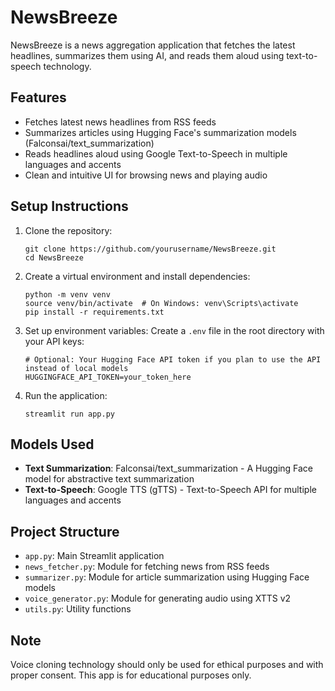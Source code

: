 # NewsBreeze

NewsBreeze is a news aggregation application that fetches the latest headlines, summarizes them using AI, and reads them aloud using text-to-speech technology.

## Features

- Fetches latest news headlines from RSS feeds
- Summarizes articles using Hugging Face's summarization models (Falconsai/text_summarization)
- Reads headlines aloud using Google Text-to-Speech in multiple languages and accents
- Clean and intuitive UI for browsing news and playing audio

## Setup Instructions

1. Clone the repository:
   ```
   git clone https://github.com/yourusername/NewsBreeze.git
   cd NewsBreeze
   ```

2. Create a virtual environment and install dependencies:
   ```
   python -m venv venv
   source venv/bin/activate  # On Windows: venv\Scripts\activate
   pip install -r requirements.txt
   ```

3. Set up environment variables:
   Create a `.env` file in the root directory with your API keys:
   ```
   # Optional: Your Hugging Face API token if you plan to use the API instead of local models
   HUGGINGFACE_API_TOKEN=your_token_here
   ```

4. Run the application:
   ```
   streamlit run app.py
   ```

## Models Used

- **Text Summarization**: Falconsai/text_summarization - A Hugging Face model for abstractive text summarization
- **Text-to-Speech**: Google TTS (gTTS) - Text-to-Speech API for multiple languages and accents

## Project Structure

- `app.py`: Main Streamlit application
- `news_fetcher.py`: Module for fetching news from RSS feeds
- `summarizer.py`: Module for article summarization using Hugging Face models
- `voice_generator.py`: Module for generating audio using XTTS v2
- `utils.py`: Utility functions

## Note

Voice cloning technology should only be used for ethical purposes and with proper consent. This app is for educational purposes only. 